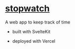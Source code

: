 # [stopwatch](https://stopwatch-sweet-lemon.vercel.app/)

A web app to keep track of time

- built with SvelteKit

- deployed with Vercel
